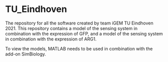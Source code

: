 # TU_Eindhoven
The repository for all the software created by team iGEM TU Eindhoven 2021.
This repository contains a model of the sensing system in combination with the expression of GFP, and a model of the sensing system in combination with the expression of ARG1.

To view the models, MATLAB needs to be used in combination with the add-on SimBiology. 
